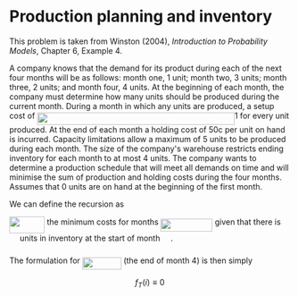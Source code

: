 # Production planning and inventory

This problem is taken from Winston (2004), _Introduction to Probability Models_,
Chapter 6, Example 4.

A company knows that the demand for its product during each of the next four 
months will be as follows: month one, 1 unit; month two, 3 units; month three, 
2 units; and month four, 4 units. At the beginning of each month, the company 
must determine how many units should be produced during the current month. 
During a month in which any units are produced, a setup cost of <img src="https://rawgit.com/matsim-up/teaching-up/master/svgs/ffefe523cb7fb7d0027bc3d9137bacda.svg?invert_in_darkmode" align=middle width=354.16396785pt height=22.831056599999986pt/>1 for every unit produced. At the end 
of each month a holding cost of 50c per unit on hand is incurred. Capacity 
limitations allow a maximum of 5 units to be produced during each month. The 
size of the company's warehouse restricts ending inventory for each month to at 
most 4 units. The company wants to determine a production schedule that will 
meet all demands on time and will minimise the sum of production and holding 
costs during the four months. Assumes that 0 units are on hand at the beginning 
of the first month.

We can define the recursion as

<img src="https://rawgit.com/matsim-up/teaching-up/master/svgs/27c94440bc8e96a968c0494742eed5dc.svg?invert_in_darkmode" align=middle width=63.334413449999985pt height=30.137058600000014pt/> the minimum costs for months <img src="https://rawgit.com/matsim-up/teaching-up/master/svgs/7edd2f0291755879500154d495140e80.svg?invert_in_darkmode" align=middle width=93.15057344999998pt height=22.831056599999986pt/> given that
there is <img src="https://rawgit.com/matsim-up/teaching-up/master/svgs/db08780ad2ba9746939e86b175ce5161.svg?invert_in_darkmode" align=middle width=14.79567374999999pt height=22.831056599999986pt/> units in inventory at the start of month <img src="https://rawgit.com/matsim-up/teaching-up/master/svgs/2c81564e7f8fed1d9540fdb33c3889eb.svg?invert_in_darkmode" align=middle width=15.068545799999992pt height=22.831056599999986pt/>.

The formulation for <img src="https://rawgit.com/matsim-up/teaching-up/master/svgs/7844a64f489e558876104e0124ca7b62.svg?invert_in_darkmode" align=middle width=69.87987929999998pt height=22.465723500000017pt/> (the end of month 4) is then simply
```math
f_T(i)\equiv 0
```